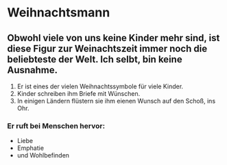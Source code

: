 
# Weihnachtsmann

## Obwohl viele von uns keine Kinder mehr sind, ist diese Figur zur Weinachtszeit immer noch die beliebteste der Welt. Ich selbt, bin keine Ausnahme.

1. Er ist eines der vielen Weihnachtssymbole für viele Kinder.
2. Kinder schreiben ihm Briefe mit Wünschen.
3. In einigen Ländern flüstern sie ihm eienen Wunsch auf den Schoß, ins Ohr.


### Er ruft bei Menschen hervor:

* Liebe
* Emphatie
* und Wohlbefinden

